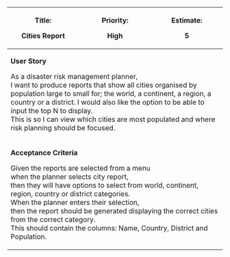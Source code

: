<table>
<colgroup>
<col style="width: 33%" />
<col style="width: 33%" />
<col style="width: 33%" />
</colgroup>
<thead>
<tr class="header">
<th><p><strong>Title:</strong></p>
<p>Cities Report</p></th>
<th><p><strong>Priority:</strong></p>
<p>High</p></th>
<th><p><strong>Estimate:</strong></p>
<p>5</p></th>
</tr>
</thead>
<tbody>
<tr class="odd">
<td colspan="3"><p><strong>User Story</strong></p>
<p>As a disaster risk management planner,<br>I want to produce reports that show all cities organised by population large to small for; the world, a continent, a region, a country or a district. I would also like the option to be able to input the top N to display.<br>This is so I can view which cities are most populated and where risk planning should be focused.</p></td>
</tr>
<tr class="even">
<td colspan="3"><p><strong>Acceptance Criteria</strong></p>
<p>Given the reports are selected from a menu<br>
when the planner selects city report,<br>
then they will have options to select from world, continent, region, country or district categories.<br> 
When the planner enters their selection,<br>
then the report should be generated displaying the correct cities from the correct category.<br>
This should contain the columns: Name, Country, District and Population.
</p></td>
</tr>
</tbody>
</table>
